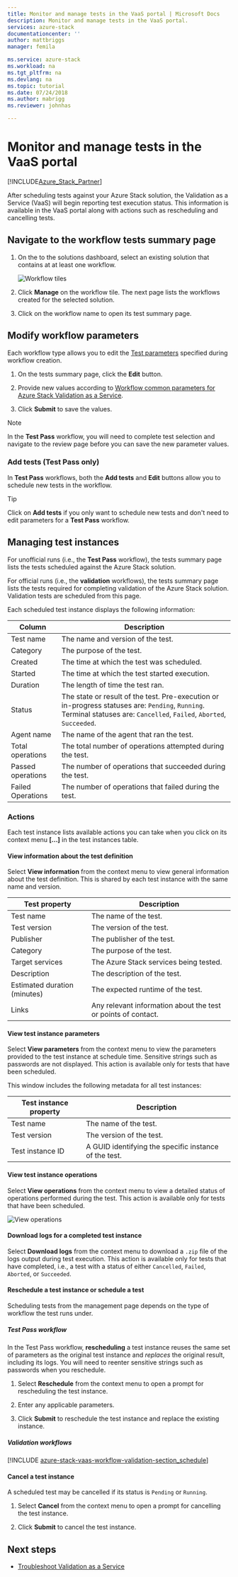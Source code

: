 ```yaml
---
title: Monitor and manage tests in the VaaS portal | Microsoft Docs
description: Monitor and manage tests in the VaaS portal.
services: azure-stack
documentationcenter: ''
author: mattbriggs
manager: femila

ms.service: azure-stack
ms.workload: na
ms.tgt_pltfrm: na
ms.devlang: na
ms.topic: tutorial
ms.date: 07/24/2018
ms.author: mabrigg
ms.reviewer: johnhas

---
```


# Monitor and manage tests in the VaaS portal

[!INCLUDE[Azure_Stack_Partner](./includes/azure-stack-partner-appliesto.md)]

After scheduling tests against your Azure Stack solution, the Validation as a Service (VaaS) will begin reporting test execution status. This information is available in the VaaS portal along with actions such as rescheduling and cancelling tests.

## Navigate to the workflow tests summary page

1. On the to the solutions dashboard, select an existing solution that contains at at least one workflow.

    ![Workflow tiles](media/tile_all-workflows.png)

1. Click **Manage** on the workflow tile. The next page lists the workflows created for the selected solution.

1. Click on the workflow name to open its test summary page.

## Modify workflow parameters

Each workflow type allows you to edit the [Test parameters](azure-stack-vaas-parameters.md#test-parameters) specified during workflow creation.

1. On the tests summary page, click the **Edit** button.

1. Provide new values according to [Workflow common parameters for Azure Stack Validation as a Service](azure-stack-vaas-parameters.md).

1. Click **Submit** to save the values.

> [!NOTE]
> In the **Test Pass** workflow, you will need to complete test selection and navigate to the review page before you can save the new parameter values.

### Add tests (Test Pass only)

In **Test Pass** workflows, both the **Add tests** and **Edit** buttons allow you to schedule new tests in the workflow.

> [!TIP]
> Click on **Add tests** if you only want to schedule new tests and don't need to edit parameters for a **Test Pass** workflow.

## Managing test instances

For unofficial runs (i.e., the **Test Pass** workflow), the tests summary page lists the tests scheduled against the Azure Stack solution.

For official runs (i.e., the **validation** workflows), the tests summary page lists the tests required for completing validation of the Azure Stack solution. Validation tests are scheduled from this page.

Each scheduled test instance displays the following information:

| Column | Description |
| --- | --- |
| Test name | The name and version of the test. |
| Category | The purpose of the test. |
| Created | The time at which the test was scheduled. |
| Started | The time at which the test started execution. |
| Duration | The length of time the test ran. |
| Status | The state or result of the test. Pre-execution or in-progress statuses are: `Pending`, `Running`. Terminal statuses are: `Cancelled`, `Failed`, `Aborted`, `Succeeded`. |
| Agent name | The name of the agent that ran the test. |
| Total operations | The total number of operations attempted during the test. |
| Passed operations | The number of operations that succeeded during the test. |
|  Failed Operations | The number of operations that failed during the test. |

### Actions

Each test instance lists available actions you can take when you click on its context menu **[...]** in the test instances table.

#### View information about the test definition

Select **View information** from the context menu to view general information about the test definition. This is shared by each test instance with the same name and version.

| Test property | Description |
| -- | -- |
| Test name | The name of the test. |
| Test version | The version of the test. |
| Publisher | The publisher of the test. |
| Category |  The purpose of the test. |
| Target services | The Azure Stack services being tested. |
| Description | The description of the test. |
| Estimated duration (minutes) | The expected runtime of the test. |
| Links | Any relevant information about the test or points of contact. |

#### View test instance parameters

Select **View parameters** from the context menu to view the parameters provided to the test instance at schedule time. Sensitive strings such as passwords are not displayed. This action is available only for tests that have been scheduled.

This window includes the following metadata for all test instances:

| Test instance property | Description |
| -- | -- |
| Test name | The name of the test. |
| Test version | The version of the test. |
| Test instance ID | A GUID identifying the specific instance of the test. |

#### View test instance operations

Select **View operations** from the context menu to view a detailed status of operations performed during the test. This action is available only for tests that have been scheduled.

![View operations](media/manage-test_context-menu-operations.png)

#### Download logs for a completed test instance

Select **Download logs** from the context menu to download a `.zip` file of the logs output during test execution. This action is available only for tests that have completed, i.e., a test with a status of either `Cancelled`, `Failed`, `Aborted`, or `Succeeded`.

#### Reschedule a test instance or schedule a test

Scheduling tests from the management page depends on the type of workflow the test runs under.

##### Test Pass workflow

In the Test Pass workflow, **rescheduling** a test instance reuses the same set of parameters as the original test instance and *replaces* the original result, including its logs. You will need to reenter sensitive strings such as passwords when you reschedule.

1. Select **Reschedule** from the context menu to open a prompt for rescheduling the test instance.

1. Enter any applicable parameters.

1. Click **Submit** to reschedule the test instance and replace the existing instance.

##### Validation workflows

[!INCLUDE [azure-stack-vaas-workflow-validation-section_schedule](includes/azure-stack-vaas-workflow-validation-section_schedule.md)]

#### Cancel a test instance

A scheduled test may be cancelled if its status is `Pending` or `Running`.  

1. Select **Cancel** from the context menu to open a prompt for cancelling the test instance.

1. Click **Submit** to cancel the test instance.

## Next steps

- [Troubleshoot Validation as a Service](azure-stack-vaas-troubleshoot.md)